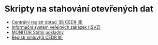 # Skripty na stahování otevřených dat

 - [Centrální registr dotací (IS CEDR III)](./cedr)
 - [Informační systém veřejných zakázek (ISVZ)](./isvz)
 - [MONITOR Státní pokladny](./monitor)
 - [Registr smluv(IS CEDR III)](./registr-smluv)

